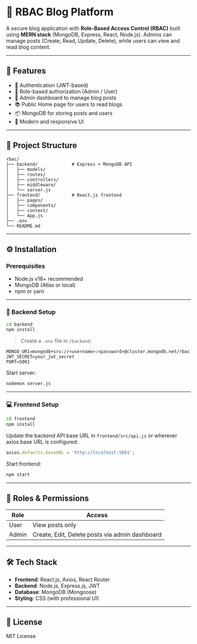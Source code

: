 
# 📰 RBAC Blog Platform

A secure blog application with **Role-Based Access Control (RBAC)** built using **MERN stack** (MongoDB, Express, React, Node.js). Admins can manage posts (Create, Read, Update, Delete), while users can view and read blog content.

---

## 🚀 Features

- 🔐 Authentication (JWT-based)
- 👥 Role-based authorization (Admin / User)
- 📝 Admin dashboard to manage blog posts
- 📚 Public Home page for users to read blogs
- 📦 MongoDB for storing posts and users
- 🎨 Modern and responsive UI

---

## 📂 Project Structure

```
rbac/
├── backend/             # Express + MongoDB API
│   ├── models/
│   ├── routes/
│   ├── controllers/
│   ├── middleware/
│   └── server.js
├── frontend/            # React.js frontend
│   ├── pages/
│   ├── components/
│   ├── context/
│   └── App.js
├── .env
└── README.md
```

---

## ⚙️ Installation

### Prerequisites

- Node.js v18+ recommended
- MongoDB (Atlas or local)
- npm or yarn

---

### 📌 Backend Setup

```bash
cd backend
npm install
```

> Create a `.env` file in `/backend`:

```env
MONGO_URI=mongodb+srv://<username>:<password>@cluster.mongodb.net/rbac
JWT_SECRET=your_jwt_secret
PORT=5001
```

Start server:

```bash
nodemon server.js
```

---

### 💻 Frontend Setup

```bash
cd frontend
npm install
```

Update the backend API base URL in `frontend/src/api.js` or wherever axios base URL is configured:

```js
axios.defaults.baseURL = 'http://localhost:5001';
```

Start frontend:

```bash
npm start
```

---

## 🔐 Roles & Permissions

| Role  | Access                                           |
|-------|--------------------------------------------------|
| User  | View posts only                                  |
| Admin | Create, Edit, Delete posts via admin dashboard   |

---

## 🛠 Tech Stack

- **Frontend**: React.js, Axios, React Router
- **Backend**: Node.js, Express.js, JWT
- **Database**: MongoDB (Mongoose)
- **Styling**: CSS (with professional UI)

---



## 📝 License

MIT License
